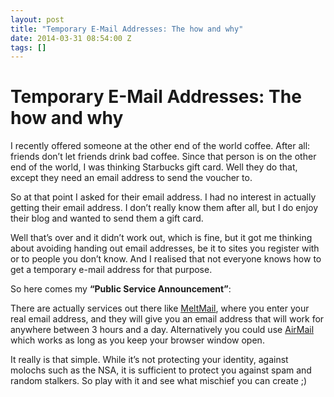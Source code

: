```yaml
---
layout: post
title: "Temporary E-Mail Addresses: The how and why"
date: 2014-03-31 08:54:00 Z
tags: []
---
```

# Temporary E-Mail Addresses: The how and why

I recently offered someone at the other end of the world coffee. After all: friends don’t let friends drink bad coffee. Since that person is on the other end of the world, I was thinking Starbucks gift card. Well they do that, except they need an email address to send the voucher to.

So at that point I asked for their email address. I had no interest in actually getting their email address. I don’t really know them after all, but I do enjoy their blog and wanted to send them a gift card.

Well that’s over and it didn’t work out, which is fine, but it got me thinking about avoiding handing out email addresses, be it to sites you register with or to people you don’t know. And I realised that not everyone knows how to get a temporary e-mail address for that purpose.

So here comes my **“Public Service Announcement”**:

There are actually services out there like [MeltMail](https://meltmail.com/), where you enter your real email address, and they will give you an email address that will work for anywhere between 3 hours and a day. Alternatively you could use [AirMail](http://getairmail.com/) which works as long as you keep your browser window open.

It really is that simple. While it’s not protecting your identity, against molochs such as the NSA, it is sufficient to protect you against spam and random stalkers. So play with it and see what mischief you can create ;)
